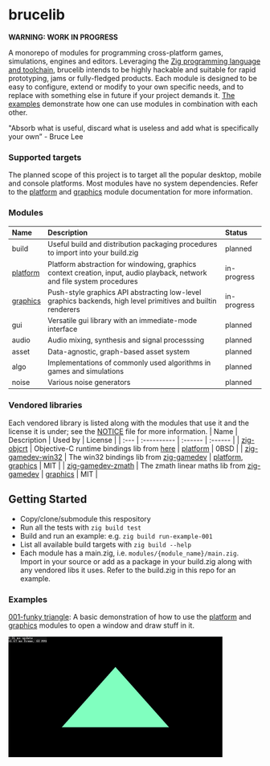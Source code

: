 # brucelib

**WARNING: WORK IN PROGRESS**

A monorepo of modules for programming cross-platform games, simulations, engines and editors. Leveraging the [Zig programming language and toolchain](https://ziglang.org/), brucelib intends to be highly hackable and suitable for rapid prototyping, jams or fully-fledged products. Each module is designed to be easy to configure, extend or modify to your own specific needs, and to replace with something else in future if your project demands it. [The examples](#examples) demonstrate how one can use modules in combination with each other.

"Absorb what is useful, discard what is useless and add what is specifically your own” - Bruce Lee


### Supported targets
The planned scope of this project is to target all the popular desktop, mobile and console platforms. Most modules have no system dependencies. Refer to the [platform](modules/platform/) and [graphics](modules/graphics) module documentation for more information.


### Modules
| Name | Description | Status |
| :--- | :---------- | :----- |
| build | Useful build and distribution packaging procedures to import into your build.zig | planned |
| [platform](modules/platform/) | Platform abstraction for windowing, graphics context creation, input, audio playback, network and file system procedures | in-progress |
| [graphics](modules/graphics/) | Push-style graphics API abstracting low-level graphics backends, high level primitives and builtin renderers | in-progress |
| gui | Versatile gui library with an immediate-mode interface | planned |
| audio | Audio mixing, synthesis and signal processsing | planned |
| asset | Data-agnostic, graph-based asset system | planned |
| algo | Implementations of commonly used algorithms in games and simulations | planned |
| noise | Various noise generators | planned |


### Vendored libraries
Each vendored library is listed along with the modules that use it and the license it is under; see the [NOTICE](NOTICE) file for more information.
| Name | Description | Used by | License |
| :--- | :---------- | :------ | :------ |
| [zig-objcrt](vendored/zig-objcrt) | Objective-C runtime bindings lib from [here](https://github.com/hazeycode/zig-objcrt) | [platform](modules/platform/) | 0BSD |
| [zig-gamedev-win32](vendored/zig-gamedev-win32) | The win32 bindings lib from [zig-gamedev](https://github.com/michal-z/zig-gamedev) | [platform](modules/platform/), [graphics](modules/graphics/) | MIT |
| [zig-gamedev-zmath](vendored/zig-gamedev-zmath) | The zmath linear maths lib from [zig-gamedev](https://github.com/michal-z/zig-gamedev) | [graphics](modules/graphics/) | MIT |


## Getting Started
- Copy/clone/submodule this respository
- Run all the tests with `zig build test`
- Build and run an example: e.g. `zig build run-example-001`
- List all available build targets with `zig build --help`
- Each module has a main.zig, i.e. `modules/{module_name}/main.zig`. Import in your source or add as a package in your build.zig along with any vendored libs it uses. Refer to the build.zig in this repo for an example.

### Examples

[001-funky triangle](examples/001_funky_triangle/): A basic demonstration of how to use the [platform](modules/platform/) and [graphics](modules/graphics) modules to open a window and draw stuff in it.

<img src="examples/001_funky_triangle/screencap.gif" height=240/>
